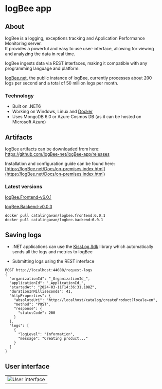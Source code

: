 # logBee app

## About

logBee is a logging, exceptions tracking and Application Performance Monitoring server. <br/>
It provides a powerful and easy to use user-interface, allowing for viewing and analyzing the data in real time.

logBee ingests data via REST interfaces, making it compatible with any programming language and platform.

[logBee.net](https://logBee.net), the public instance of logBee, currently processes about 200 logs per second and a total of 50 million logs per month.

### Technology

- Built on .NET6
- Working on Windows, Linux and [Docker](Docker/README.md)
- Uses MongoDB 6.0 or Azure Cosmos DB (as it can be hosted on Microsoft Azure)

## Artifacts

logBee artifacts can be downloaded from here: <br/>
<https://github.com/logBee-net/logBee-app/releases>

Installation and configuration guide can be found here: <br/>
[https://logBee.net/Docs/on-premises.index.html](https://logBee.net/Docs/on-premises.index.html)

### Latest versions

[logBee.Frontend-v6.0.1](https://github.com/logBee-net/logBee-app/releases/tag/logBee.Frontend-v6.0.1)

[logBee.Backend-v0.0.3](https://github.com/logBee-net/logBee-app/releases/tag/logBee.Backend-v0.0.3)

```none
docker pull catalingavan/logbee.frontend:6.0.1
docker pull catalingavan/logbee.backend:6.0.1
```

## Saving logs

- .NET applications can use the [KissLog.Sdk](https://github.com/KissLog-net/KissLog.Sdk) library which automatically sends all the logs and metrics to logBee

- Submitting logs using the REST interface

```
POST http://localhost:44088/request-logs
{
  "organizationId": "_OrganizationId_",
  "applicationId": "_ApplicationId_",
  "startedAt": "2024-03-11T14:36:31.108Z",
  "durationInMilliseconds": 41,
  "httpProperties": {
    "absoluteUri": "http://localhost/catalog/createProduct?locale=en",
    "method": "POST",
    "response": {
      "statusCode": 200
    }
  },
  "logs": [
    {
      "logLevel": "Information",
      "message": "Creating product..."
    }
  ]
}
```

## User interface

<table><tr><td>
    <img alt="User interface" src="https://github.com/KissLog-net/KissLog-server/assets/39127098/8944691a-3f6e-4946-9a73-85390a867b87" />
</td></tr></table>

